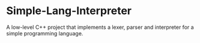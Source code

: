 # Simple-Lang-Interpreter
A low-level C++ project that implements a lexer, parser and interpreter for a simple programming language.
